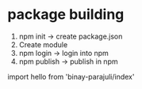 # package building
1. npm init -> create package.json
2. Create module
3. npm login -> login into npm 
4. npm publish -> publish in npm

import hello from 'binay-parajuli/index'
